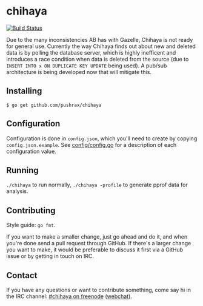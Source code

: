 chihaya
=======

[![Build Status](https://travis-ci.org/pushrax/chihaya.png?branch=master)](https://travis-ci.org/pushrax/chihaya)

Due to the many inconsistencies AB has with Gazelle, Chihaya is not ready for
general use. Currently the way Chihaya finds out about new and deleted data is
by polling the database server, which is highly inefficent and introduces a
race condition when data is deleted from the source
(due to `INSERT INTO x ON DUPLICATE KEY UPDATE` being used). A pub/sub
architecture is being developed now that will mitigate this.

Installing
----------

    $ go get github.com/pushrax/chihaya

Configuration
-------------

Configuration is done in `config.json`, which you'll need to create by copying
`config.json.example`. See [config/config.go](https://github.com/pushrax/chihaya/blob/master/config/config.go)
for a description of each configuration value.

Running
-------

`./chihaya` to run normally, `./chihaya -profile` to generate pprof data for analysis.

Contributing
------------

Style guide: `go fmt`.

If you want to make a smaller change, just go ahead and do it, and when you're
done send a pull request through GitHub. If there's a larger change you want to
make, it would be preferable to discuss it first via a GitHub issue or by
getting in touch on IRC.

Contact
-------

If you have any questions or want to contribute something, come say hi in the
IRC channel: [#chihaya on freenode](irc://chat.freenode.net:6667/chihaya)
([webchat](http://webchat.freenode.net?channels=chihaya)).

